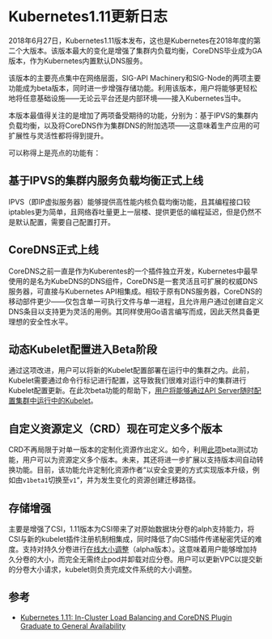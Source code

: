 # Kubernetes1.11更新日志

2018年6月27日，Kubernetes1.11版本发布，这也是Kubernetes在2018年度的第二个大版本。该版本最大的变化是增强了集群内负载均衡，CoreDNS毕业成为GA版本，作为Kubernetes内置默认DNS服务。

该版本的主要亮点集中在网络层面，SIG-API Machinery和SIG-Node的两项主要功能成为beta版本，同时进一步增强存储功能。利用该版本，用户将能够更轻松地将任意基础设施——无论云平台还是内部环境——接入Kubernetes当中。

本版本最值得关注的是增加了两项备受期待的功能，分别为：基于IPVS的集群内负载均衡，以及将CoreDNS作为集群DNS的附加选项——这意味着生产应用的可扩展性与灵活性都将得到提升。

可以称得上是亮点的功能有：

## 基于IPVS的集群内服务负载均衡正式上线

IPVS（即IP虚拟服务器）能够提供高性能内核负载均衡功能，且其编程接口较iptables更为简单，且网络吞吐量更上一层楼、提供更低的编程延迟，但是仍然不是默认配置，需要自己配置打开。

## CoreDNS正式上线

CoreDNS之前一直是作为Kuberentes的一个插件独立开发，Kubernetes中最早使用的是名为KubeDNS的DNS组件，CoreDNS是一套灵活且可扩展的权威DNS服务器，可直接与Kubernetes API相集成。相较于原有DNS服务器，CoreDNS的移动部件更少——仅包含单一可执行文件与单一进程，且允许用户通过创建自定义DNS条目以支持更为灵活的用例。其同样使用Go语言编写而成，因此天然具备更理想的安全性水平。

## 动态Kubelet配置进入Beta阶段

通过这项改进，用户可以将新的Kubelet配置部署在运行中的集群之内。此前，Kubelet需要通过命令行标记进行配置，这导致我们很难对运行中的集群进行Kubelet配置更新。在此次beta功能的帮助下，[用户将能够通过API Server随时配置集群中运行中的Kubelet](https://kubernetes.io/docs/tasks/administer-cluster/reconfigure-kubelet/)。

## 自定义资源定义（CRD）现在可定义多个版本

CRD不再局限于对单一版本的定制化资源作出定义。如今，利用[此项](https://github.com/kubernetes/features/issues/544)beta测试功能，用户可以为资源定义多个版本。未来，其还将进一步扩展以支持版本间自动转换功能。目前，该功能允许定制化资源作者“以安全变更的方式实现版本升级，例如由`v1beta1`切换至`v1`“，并为发生变化的资源创建迁移路径。

## 存储增强

主要是增强了CSI，1.11版本为CSI带来了对原始数据块分卷的alph支持能力，将CSI与新的kubelet插件注册机制相集成，同时降低了向CSI插件传递秘密凭证的难度。支持对持久分卷进行[在线大小调整](https://github.com/kubernetes/features/issues/284)（alpha版本）。这意味着用户能够增加持久分卷的大小，而完全无需终止pod并卸载对应分卷。用户可以更新VPC以提交新的分卷大小请求，kubelet则负责完成文件系统的大小调整。

## 参考

* [Kubernetes 1.11: In-Cluster Load Balancing and CoreDNS Plugin Graduate to General Availability](https://kubernetes.io/blog/2018/06/27/kubernetes-1.11-release-announcement/)


